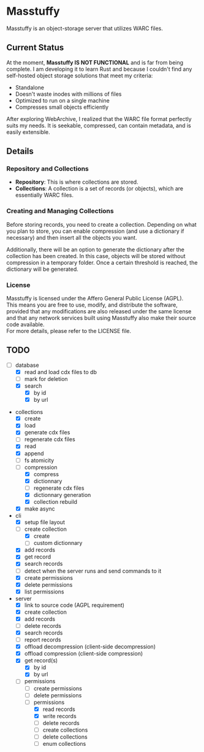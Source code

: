# Masstuffy

Masstuffy is an object-storage server that utilizes WARC files.

## Current Status

At the moment, **Masstuffy IS NOT FUNCTIONAL** and is far from being complete. I am developing it to learn Rust and because I couldn't find any self-hosted object storage solutions that meet my criteria:

- Standalone
- Doesn't waste inodes with millions of files
- Optimized to run on a single machine
- Compresses small objects efficiently

After exploring WebArchive, I realized that the WARC file format perfectly suits my needs. It is seekable, compressed, can contain metadata, and is easily extensible.

## Details

### Repository and Collections

- **Repository**: This is where collections are stored.
- **Collections**: A collection is a set of records (or objects), which are essentially WARC files.

### Creating and Managing Collections

Before storing records, you need to create a collection. Depending on what you plan to store, you can enable compression (and use a dictionary if necessary) and then insert all the objects you want.

Additionally, there will be an option to generate the dictionary after the collection has been created. In this case, objects will be stored without compression in a temporary folder. Once a certain threshold is reached, the dictionary will be generated.

### License

Masstuffy is licensed under the Affero General Public License (AGPL).\
This means you are free to use, modify, and distribute the software,\
provided that any modifications are also released under the same license\
and that any network services built using Masstuffy also make their source code available.\
For more details, please refer to the LICENSE file.

## TODO

- [ ] database
  - [X] read and load cdx files to db
  - [ ] mark for deletion
  - [X] search
    - [X] by id
    - [X] by url
- collections
  - [X] create
  - [X] load
  - [x] generate cdx files
  - [ ] regenerate cdx files
  - [X] read
  - [X] append
  - [ ] fs atomicity
  - [ ] compression
    - [X] compress
    - [X] dictionnary
    - [ ] regenerate cdx files
    - [X] dictionnary generation
    - [X] collection rebuild
  - [X] make async
- cli
  - [x] setup file layout
  - [ ] create collection
    - [X] create
    - [ ] custom dictionnary
  - [X] add records
  - [X] get record
  - [X] search records
  - [ ] detect when the server runs and send commands to it
  - [X] create permissions
  - [X] delete permissions
  - [X] list permissions
- server
  - [X] link to source code (AGPL requirement)
  - [X] create collection
  - [X] add records
  - [ ] delete records
  - [X] search records
  - [ ] report records
  - [X] offload decompression (client-side decompression)
  - [X] offload compression (client-side compression)
  - [X] get record(s)
    - [X] by id
    - [X] by url
  - [ ] permissions
    - [ ] create permissions
    - [ ] delete permissions
    - [ ] permissions
      - [X] read records
      - [X] write records
      - [ ] delete records
      - [ ] create collections
      - [ ] delete collections
      - [ ] enum collections